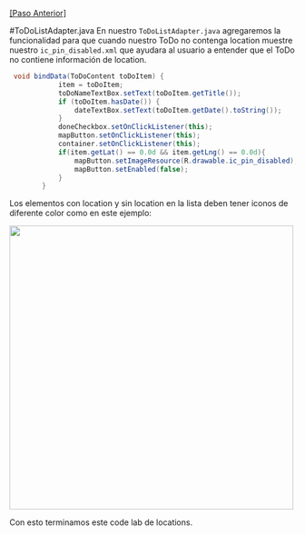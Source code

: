 
[\[Paso Anterior\]](04_ic_pin_disabled.md)

#ToDoListAdapter.java
En nuestro `ToDoListAdapter.java` agregaremos la funcionalidad para que cuando nuestro ToDo no contenga location muestre nuestro `ic_pin_disabled.xml` que ayudara al usuario a entender que el ToDo no contiene información de location.

```java
 void bindData(ToDoContent toDoItem) {
            item = toDoItem;
            toDoNameTextBox.setText(toDoItem.getTitle());
            if (toDoItem.hasDate()) {
                dateTextBox.setText(toDoItem.getDate().toString());
            }
            doneCheckbox.setOnClickListener(this);
            mapButton.setOnClickListener(this);
            container.setOnClickListener(this);
            if(item.getLat() == 0.0d && item.getLng() == 0.0d){
                mapButton.setImageResource(R.drawable.ic_pin_disabled);
                mapButton.setEnabled(false);
            }
        }
```

Los elementos con location y sin location en la lista deben tener iconos de diferente color como en este ejemplo:

<img src="http://i.imgur.com/kqzWfCL.png" height = 500px>


Con esto terminamos este code lab de locations.

